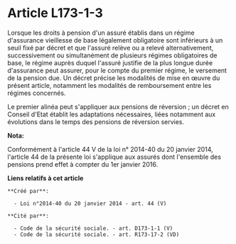 # Article L173-1-3

Lorsque les droits à pension d'un assuré établis dans un régime d'assurance vieillesse de base légalement obligatoire sont
inférieurs à un seuil fixé par décret et que l'assuré relève ou a relevé alternativement, successivement ou simultanément de
plusieurs régimes obligatoires de base, le régime auprès duquel l'assuré justifie de la plus longue durée d'assurance peut
assurer, pour le compte du premier régime, le versement de la pension due. Un décret précise les modalités de mise en œuvre
du présent article, notamment les modalités de remboursement entre les régimes concernés.

Le premier alinéa peut s'appliquer aux pensions de réversion ; un décret en Conseil d'Etat établit les adaptations
nécessaires, liées notamment aux évolutions dans le temps des pensions de réversion servies.

**Nota:**

Conformément à l'article 44 V de la loi n° 2014-40 du 20 janvier 2014, l'article 44 de la présente loi s'applique aux assurés
dont l'ensemble des pensions prend effet à compter du 1er janvier 2016.

**Liens relatifs à cet article**

	**Créé par**:

	  - Loi n°2014-40 du 20 janvier 2014 - art. 44 (V)

	**Cité par**:

	  - Code de la sécurité sociale. - art. D173-1-1 (V)
	  - Code de la sécurité sociale. - art. R173-17-2 (VD)
